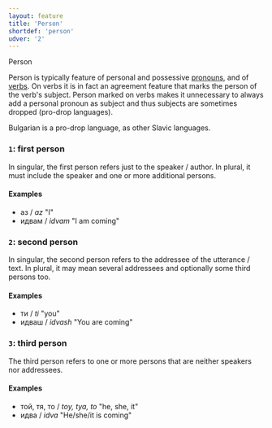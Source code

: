 ```yaml
---
layout: feature
title: 'Person'
shortdef: 'person'
udver: '2'
---
```


Person

Person is typically feature of personal and possessive
[pronouns](u-pos/PRON), and of [verbs](u-pos/VERB). On verbs it is in
fact an agreement feature that marks the person of the verb's subject. Person
marked on verbs makes it unnecessary to always add a personal pronoun
as subject and thus subjects are sometimes dropped (pro-drop
languages).

Bulgarian is a pro-drop language, as other Slavic languages.

### <a name="1">`1`</a>: first person

In singular, the first person refers just to the speaker / author. In
plural, it must include the speaker and one or more additional
persons.

#### Examples

- аз / _az_ "I"
- идвам / _idvam_ "I am coming"

### <a name="2">`2`</a>: second person

In singular, the second person refers to the addressee of the
utterance / text. In plural, it may mean several addressees and
optionally some third persons too.

#### Examples

- ти / _ti_ "you"
- идваш / _idvash_ "You are coming"

### <a name="3">`3`</a>: third person

The third person refers to one or more persons that are neither
speakers nor addressees.

#### Examples

- той, тя, то / _toy, tya, to_ "he, she, it"
- идва / _idva_ "He/she/it is coming"

<!-- Interlanguage links updated Ne 5. května 2024, 18:20:12 CEST -->
